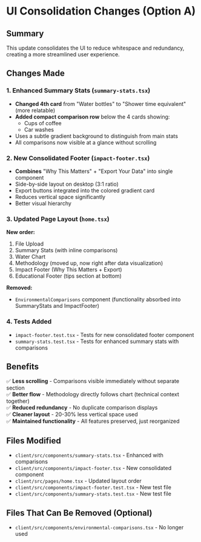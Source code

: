 # UI Consolidation Changes (Option A)

## Summary

This update consolidates the UI to reduce whitespace and redundancy, creating a more streamlined user experience.

## Changes Made

### 1. Enhanced Summary Stats (`summary-stats.tsx`)
- **Changed 4th card** from "Water bottles" to "Shower time equivalent" (more relatable)
- **Added compact comparison row** below the 4 cards showing:
  - Cups of coffee
  - Car washes
- Uses a subtle gradient background to distinguish from main stats
- All comparisons now visible at a glance without scrolling

### 2. New Consolidated Footer (`impact-footer.tsx`)
- **Combines** "Why This Matters" + "Export Your Data" into single component
- Side-by-side layout on desktop (3:1 ratio)
- Export buttons integrated into the colored gradient card
- Reduces vertical space significantly
- Better visual hierarchy

### 3. Updated Page Layout (`home.tsx`)
**New order:**
1. File Upload
2. Summary Stats (with inline comparisons)
3. Water Chart
4. Methodology (moved up, now right after data visualization)
5. Impact Footer (Why This Matters + Export)
6. Educational Footer (tips section at bottom)

**Removed:**
- `EnvironmentalComparisons` component (functionality absorbed into SummaryStats and ImpactFooter)

### 4. Tests Added
- `impact-footer.test.tsx` - Tests for new consolidated footer component
- `summary-stats.test.tsx` - Tests for enhanced summary stats with comparisons

## Benefits

✅ **Less scrolling** - Comparisons visible immediately without separate section  
✅ **Better flow** - Methodology directly follows chart (technical context together)  
✅ **Reduced redundancy** - No duplicate comparison displays  
✅ **Cleaner layout** - 20-30% less vertical space used  
✅ **Maintained functionality** - All features preserved, just reorganized  

## Files Modified

- `client/src/components/summary-stats.tsx` - Enhanced with comparisons
- `client/src/components/impact-footer.tsx` - New consolidated component
- `client/src/pages/home.tsx` - Updated layout order
- `client/src/components/impact-footer.test.tsx` - New test file
- `client/src/components/summary-stats.test.tsx` - New test file

## Files That Can Be Removed (Optional)

- `client/src/components/environmental-comparisons.tsx` - No longer used
